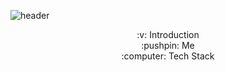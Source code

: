 ![header](https://capsule-render.vercel.app/api?type=waving&color=auto&height=200&section=header&text=DaanChoi&fontSize=90&animation=twinkling)

<div align=center font-weight=bold>:v: Introduction</div>

<div align=center>:pushpin: Me</div>

<div align=center>:computer: Tech Stack</div>

<!-- ### Hi there 👋 -->

<!--
**DaanChoi/DaanChoi** is a ✨ _special_ ✨ repository because its `README.md` (this file) appears on your GitHub profile.

Here are some ideas to get you started:

- 🔭 I’m currently working on ...
- 🌱 I’m currently learning ...
- 👯 I’m looking to collaborate on ...
- 🤔 I’m looking for help with ...
- 💬 Ask me about ...
- 📫 How to reach me: ...
- 😄 Pronouns: ...
- ⚡ Fun fact: ...
ref) https://yoon990.tistory.com/38
-->
